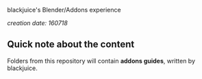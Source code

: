 blackjuice's Blender/Addons experience

*creation date: 160718*

## Quick note about the content

Folders from this repository will contain **addons guides**, written by blackjuice.
